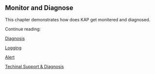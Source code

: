 ## Monitor and Diagnose

This chapter demonstrates how does KAP get monitered and diagnosed.

Continue reading: 

[Diagnosis](diag.en.md)

[Logging](logging.en.md)

[Alert](alerting.en.md)

[Techinal Support & Diagnosis](diag.en.md)